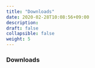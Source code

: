 ```yaml
---
title: "Downloads"
date: 2020-02-28T10:08:56+09:00
description: 
draft: false
collapsible: false
weight: 5
---
```

### Downloads